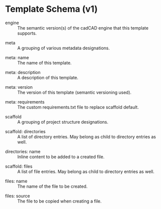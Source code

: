 # Template Schema (v1)
<dl>
    <dt>engine</dt>
    <dd>The semantic version(s) of the cadCAD engine that this template supports.</dd>
</dl>

<dl>
    <dt>meta</dt>
    <dd>A grouping of various metadata designations.</dd>
</dl>

<dl>
    <dt>meta: name</dt>
    <dd>The name of this template.</dd>
</dl>

<dl>
    <dt>meta: description</dt>
    <dd>A description of this template.</dd>
</dl>

<dl>
    <dt>meta: version</dt>
    <dd>The version of this template (semantic versioning used).</dd>
</dl>

<dl>
    <dt>meta: requirements</dt>
    <dd>The custom requirements.txt file to replace scaffold default.</dd>
</dl>

<dl>
    <dt>scaffold</dt>
    <dd>A grouping of project structure designations.</dd>
</dl>

<dl>
    <dt>scaffold: directories</dt>
    <dd>A list of directory entries. May belong as child to directory entries as well.</dd>
</dl>

<dl>
    <dt>directories: name</dt>
    <dd>Inline content to be added to a created file.</dd>
</dl>

<dl>
    <dt>scaffold: files</dt>
    <dd>A list of file entries. May belong as child to directory entries as well.</dd>
</dl>

<dl>
    <dt>files: name</dt>
    <dd>The name of the file to be created.</dd>
</dl>

<dl>
    <dt>files: source</dt>
    <dd>The file to be copied when creating a file.</dd>
</dl>